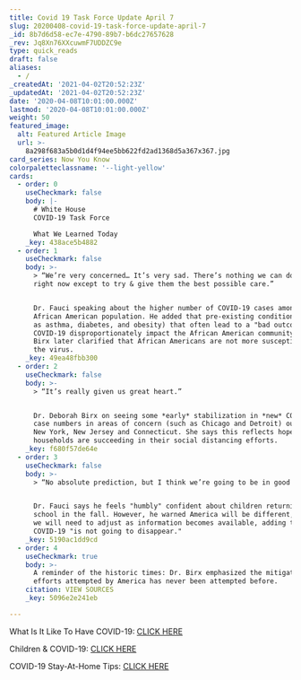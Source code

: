 ```yaml
---
title: Covid 19 Task Force Update April 7
slug: 20200408-covid-19-task-force-update-april-7
_id: 8b7d6d58-ec7e-4790-89b7-b6dc27657628
_rev: Jq8Xn76XXcuwmF7UDDZC9e
type: quick_reads
draft: false
aliases:
  - /
_createdAt: '2021-04-02T20:52:23Z'
_updatedAt: '2021-04-02T20:52:23Z'
date: '2020-04-08T10:01:00.000Z'
lastmod: '2020-04-08T10:01:00.000Z'
weight: 50
featured_image:
  alt: Featured Article Image
  url: >-
    8a298f683a5b0d1d4f94ee5bb622fd2ad1368d5a367x367.jpg
card_series: Now You Know
colorpaletteclassname: '--light-yellow'
cards:
  - order: 0
    useCheckmark: false
    body: |-
      # White House  
      COVID-19 Task Force

      What We Learned Today
    _key: 438ace5b4882
  - order: 1
    useCheckmark: false
    body: >-
      > “We’re very concerned… It’s very sad. There’s nothing we can do about it
      right now except to try & give them the best possible care.”


      Dr. Fauci speaking about the higher number of COVID-19 cases among the
      African American population. He added that pre-existing conditions (such
      as asthma, diabetes, and obesity) that often lead to a "bad outcome" with
      COVID-19 disproportionately impact the African American community. Dr.
      Birx later clarified that African Americans are not more susceptible to
      the virus.
    _key: 49ea48fbb300
  - order: 2
    useCheckmark: false
    body: >-
      > “It’s really given us great heart.”


      Dr. Deborah Birx on seeing some *early* stabilization in *new* COVID-19
      case numbers in areas of concern (such as Chicago and Detroit) outside of
      New York, New Jersey and Connecticut. She says this reflects hope that
      households are succeeding in their social distancing efforts.
    _key: f680f57de64e
  - order: 3
    useCheckmark: false
    body: >-
      > “No absolute prediction, but I think we’re going to be in good shape.”


      Dr. Fauci says he feels "humbly" confident about children returning to
      school in the fall. However, he warned America will be different, and that
      we will need to adjust as information becomes available, adding that
      COVID-19 "is not going to disappear."
    _key: 5190ac1dd9cd
  - order: 4
    useCheckmark: true
    body: >-
      A reminder of the historic times: Dr. Birx emphasized the mitigation
      efforts attempted by America has never been attempted before.
    citation: VIEW SOURCES
    _key: 5096e2e241eb

---
```

What Is It Like To Have COVID-19: [CLICK HERE](https://smarthernews.com/article/what-is-it-like-to-have-covid-19/)

Children & COVID-19: [CLICK HERE](https://smarthernews.com/children-and-covid/)

COVID-19 Stay-At-Home Tips: [CLICK HERE](https://smarthernews.com/stay-at-home-tips/)